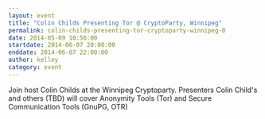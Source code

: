 ```yaml
---
layout: event
title: "Colin Childs Presenting Tor @ CryptoParty, Winnipeg"
permalink: colin-childs-presenting-tor-cryptoparty-winnipeg-0
date: 2014-05-09 10:50:00
startdate: 2014-06-07 20:00:00
enddate: 2014-06-07 22:00:00
author: kelley
category: event
---
```


Join host Colin Childs at the Winnipeg Cryptoparty. Presenters Colin Child's and others (TBD) will cover Anonymity Tools (Tor) and Secure Communication Tools (GnuPG, OTR)
